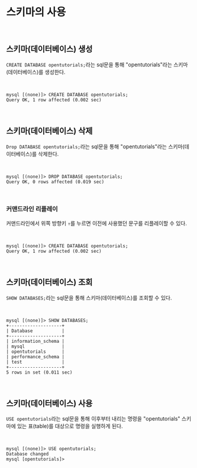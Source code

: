 # 스키마의 사용

</br>

## 스키마(데이터베이스) 생성

`CREATE DATABASE opentutorials;`라는 sql문을 통해 "opentutorials"라는 스키마(데이터베이스)를 생성한다.

</br>

```
mysql [(none)]> CREATE DATABASE opentutorials;
Query OK, 1 row affected (0.002 sec)
```

</br>

## 스키마(데이터베이스) 삭제

`Drop DATABASE opentutorials;`라는 sql문을 통해 "opentutorials"라는 스키마(데이터베이스)를 삭제한다.

</br>

```
mysql [(none)]> DROP DATABASE opentutorials;
Query OK, 0 rows affected (0.019 sec)
```

</br>

### 커맨드라인 리플레이

커맨드라인에서 위쪽 방향키 `↑`를 누르면 이전에 사용했던 문구를 리플레이할 수 있다.

</br>

```
mysql [(none)]> CREATE DATABASE opentutorials;
Query OK, 1 row affected (0.002 sec)
```

</br>

## 스키마(데이터베이스) 조회

`SHOW DATABASES;`라는 sql문을 통해 스키마(데이터베이스)를 조회할 수 있다.

</br>

```
mysql [(none)]> SHOW DATABASES;
+--------------------+
| Database           |
+--------------------+
| information_schema |
| mysql              |
| opentutorials      |
| performance_schema |
| test               |
+--------------------+
5 rows in set (0.011 sec)
```

</br>

## 스키마(데이터베이스) 사용

`USE opentutorials`라는 sql문을 통해 이후부터 내리는 명령을 "opentutorials" 스키마에 있는 표(table)를 대상으로 명령을 실행하게 된다.

</br>

```
mysql [(none)]> USE opentutorials;
Database changed
mysql [opentutorials]>
```